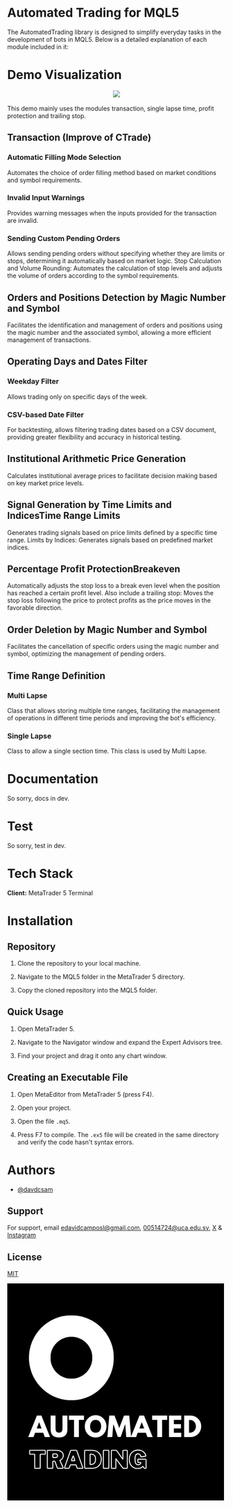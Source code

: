 

# Automated Trading for MQL5

The AutomatedTrading library is designed to simplify everyday tasks in the development of bots in MQL5. Below is a detailed explanation of each module included in it:

# Demo Visualization

<p align="center"><img src="res/testAutomatedTradingMQL5.gif"></p>

This demo mainly uses the modules transaction, single lapse time, profit protection and trailing stop.


## Transaction (Improve of CTrade)

### Automatic Filling Mode Selection

Automates the choice of order filling method based on market conditions and symbol requirements.

### Invalid Input Warnings

Provides warning messages when the inputs provided for the transaction are invalid.

### Sending Custom Pending Orders

Allows sending pending orders without specifying whether they are limits or stops, determining it automatically based on market logic.
Stop Calculation and Volume Rounding: Automates the calculation of stop levels and adjusts the volume of orders according to the symbol requirements.

## Orders and Positions Detection by Magic Number and Symbol

Facilitates the identification and management of orders and positions using the magic number and the associated symbol, allowing a more efficient management of transactions.

## Operating Days and Dates Filter

### Weekday Filter

Allows trading only on specific days of the week.

### CSV-based Date Filter

For backtesting, allows filtering trading dates based on a CSV document, providing greater flexibility and accuracy in historical testing.

## Institutional Arithmetic Price Generation

Calculates institutional average prices to facilitate decision making based on key market price levels.

## Signal Generation by Time Limits and IndicesTime Range Limits

Generates trading signals based on price limits defined by a specific time range.
Limits by Indices: Generates signals based on predefined market indices.

## Percentage Profit ProtectionBreakeven

Automatically adjusts the stop loss to a break even level when the position has reached a certain profit level. Also include a trailing stop: Moves the stop loss following the price to protect profits as the price moves in the favorable direction.

## Order Deletion by Magic Number and Symbol

Facilitates the cancellation of specific orders using the magic number and symbol, optimizing the management of pending orders.

## Time Range Definition

### Multi Lapse

Class that allows storing multiple time ranges, facilitating the management of operations in different time periods and improving the bot's efficiency.

### Single Lapse

Class to allow a single section time. This class is used by Multi Lapse.

# Documentation

So sorry, docs in dev.

# Test

So sorry, test in dev.

# Tech Stack

**Client:** MetaTrader 5 Terminal

# Installation

## Repository

1. Clone the repository to your local machine.

2. Navigate to the MQL5 folder in the MetaTrader 5 directory.

3. Copy the cloned repository into the MQL5 folder.

## Quick Usage

1. Open MetaTrader 5.

2. Navigate to the Navigator window and expand the Expert Advisors tree.

3. Find your project and drag it onto any chart window.

## Creating an Executable File

1. Open MetaEditor from MetaTrader 5 (press F4).

2. Open your project.

3. Open the file `.mq5`.

4. Press F7 to compile. The `.ex5` file will be created in the same directory and verify the code hasn't syntax errors.

# Authors

- [@davdcsam](https://www.github.com/davdcsam)

## Support

For support, email <edavidcamposl@gmail.com>, <00514724@uca.edu.sv>, [X](https://x.com/davdcsam) & [Instagram](https://www.instagram.com/davdcsam/)

## License

[MIT](https://choosealicense.com/licenses/mit/)

![Logo](res/automatedtrading.png)
